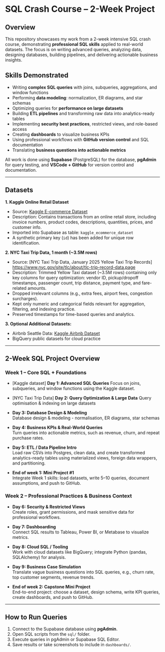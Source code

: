 # SQL Crash Course – 2-Week Project

## Overview

This repository showcases my work from a 2-week intensive SQL crash course, demonstrating **professional SQL skills** applied to real-world datasets.
The focus is on writing advanced queries, analyzing data, designing databases, building pipelines, and delivering actionable business insights. 

## Skills Demonstrated
- Writing **complex SQL queries** with joins, subqueries, aggregations, and window functions
- Performing **data modeling**: normalization, ER diagrams, and star schemas
- Optimizing queries for **performance on large datasets**
- Building **ETL pipelines** and transforming raw data into analytics-ready tables
- Implementing **security best practices**, restricted views, and role-based access
- Creating **dashboards** to visualize business KPIs
- Using professional workflows with **GitHub version control** and SQL documentation
- Translating **business questions into actionable metrics**

All work is done using **Supabase** (PostgreSQL) for the database, **pgAdmin** for query testing, and **VSCode + GitHub** for version control and documentation.  

---

## Datasets

**1. Kaggle Online Retail Dataset**  
- Source: [Kaggle E-commerce Dataset](https://www.kaggle.com/datasets/carrie1/ecommerce-data)  
- Description: Contains transactions from an online retail store, including invoice numbers, product codes, descriptions, quantities, prices, and customer info.  
- Imported into Supabase as table: `kaggle_ecommerce_dataset`  
- A synthetic primary key (`id`) has been added for unique row identification.
  
**2. NYC Taxi Trip Data, 1 month (~3.5M rows)**
- Source: [NYC Taxi Trip Data, January 2025 Yellow Taxi Trip Records] https://www.nyc.gov/site/tlc/about/tlc-trip-record-data.page
- Description: Trimmed Yellow Taxi dataset (~3.5M rows) containing only key columns for query optimization: vendor ID, pickup/dropoff timestamps, passenger count, trip distance, payment type, and fare-related amounts.
- Dropped irrelevant columns (e.g., extra fees, airport fees, congestion surcharges).
- Kept only numeric and categorical fields relevant for aggregation, filtering, and indexing practice.
- Preserved timestamps for time-based queries and analytics.

**3. Optional Additional Datasets:**  
- Airbnb Seattle Data: [Kaggle Airbnb Dataset](https://www.kaggle.com/datasets/airbnb/seattle)  
- BigQuery public datasets for cloud practice  

---

## 2-Week SQL Project Overview

### Week 1 – Core SQL + Foundations

- [Kaggle dataset] **Day 1: Advanced SQL Queries** 
  Focus on joins, subqueries, and window functions using the Kaggle dataset.  

- [NYC Taxi Trip Data] **Day 2: Query Optimization & Large Data**
  Query optimisation & indexing on large datasets 

- **Day 3: Database Design & Modeling**  
  Database design & modeling - normalisation, ER diagrams, star schemas  

- **Day 4: Business KPIs & Real-World Queries**  
  Turn queries into actionable metrics, such as revenue, churn, and repeat purchase rates.  

- **Day 5: ETL / Data Pipeline Intro**  
  Load raw CSVs into Postgres, clean data, and create transformed analytics-ready tables using materialized views, foreign data wrappers, and partitioning.  
  
- **End of week 1: Mini Project #1**  
  Integrate Week 1 skills: load datasets, write 5–10 queries, document assumptions, and push to GitHub.  

### Week 2 – Professional Practices & Business Context

- **Day 6: Security & Restricted Views**  
  Create roles, grant permissions, and mask sensitive data for professional workflows.  

- **Day 7: Dashboarding**  
  Connect SQL results to Tableau, Power BI, or Metabase to visualize metrics.  

- **Day 8: Cloud SQL / Tooling**  
  Work with cloud datasets like BigQuery; integrate Python (pandas, SQLAlchemy) for analysis.  

- **Day 9: Business Case Simulation**  
  Translate vague business questions into SQL queries, e.g., churn rate, top customer segments, revenue trends.  
  
- **End of week 2: Capstone Mini Project**  
  End-to-end project: choose a dataset, design schema, write KPI queries, create dashboards, and push to GitHub.  

---

## How to Run Queries

1. Connect to the Supabase database using **pgAdmin**.  
2. Open SQL scripts from the `sql/` folder.  
3. Execute queries in pgAdmin or Supabase SQL Editor.  
4. Save results or take screenshots to include in `dashboards/`.  


